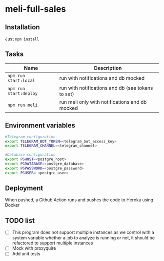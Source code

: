 # meli-full-sales

## Installation

Just `npm install`

## Tasks

| Name                           | Description                                             |
|--------------------------------|---------------------------------------------------------|
| `npm run start:local`          | run with notifications and db mocked                    |
| `npm run start:deploy`         | run with notifications and db (see tokens to set)       |
| `npm run meli`                 | run meli only with notifications and db mocked          |

## Environment variables

```bash
#Telegram configuration
export TELEGRAM_BOT_TOKEN=<telegram_bot_access_key>
export TELEGRAM_CHANNEL=<telegram_channel>

#Database configuration
export PGHOST=<postgre_host>
export PGDATABASE=<postgre_database>
export PGPASSWORD=<postgre_password>
export PGUSER= <postgre_user>
```

## Deployment

When pushed, a Github Action runs and pushes the code to Heroku using Docker

## TODO list

- [ ] This program does not support multiple instances as we control with a system variable whether a job to analyze is running or not, it should be refactored to support multiple instances
- [ ] Mock with proxyquire
- [ ] Add unit tests